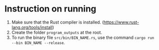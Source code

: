# Instruction on running
1. Make sure that the Rust compiler is installed. (https://www.rust-lang.org/tools/install)
2. Create the folder `program_outputs` at the root.
3. To run the binary file `src/bin/BIN_NAME.rs`, use the command `cargo run --bin BIN_NAME --release`.

